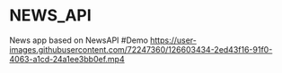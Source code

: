 # NEWS_API
News app based on NewsAPI
#Demo
https://user-images.githubusercontent.com/72247360/126603434-2ed43f16-91f0-4063-a1cd-24a1ee3bb0ef.mp4
